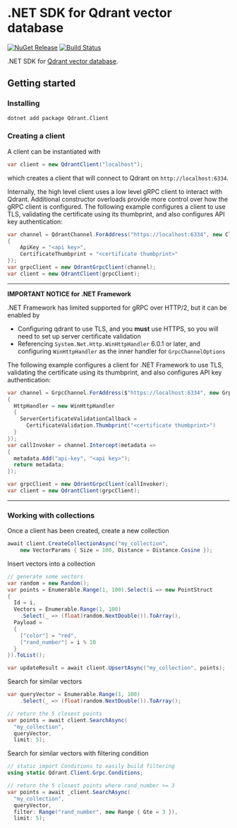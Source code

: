 # .NET SDK for Qdrant vector database

[![NuGet Release][Qdrant-image]][Qdrant-nuget-url]
[![Build Status](https://img.shields.io/endpoint.svg?url=https%3A%2F%2Factions-badge.atrox.dev%2Fqdrant%2Fqdrant-dotnet%2Fbadge%3Fref%3Dmain&style=flat)](https://actions-badge.atrox.dev/qdrant/qdrant-dotnet/goto?ref=main)

.NET SDK for [Qdrant vector database](https://qdrant.tech/).

## Getting started

### Installing

```sh
dotnet add package Qdrant.Client
```

### Creating a client

A client can be instantiated with

```csharp
var client = new QdrantClient("localhost");
```

which creates a client that will connect to Qdrant on `http://localhost:6334`.

Internally, the high level client uses a low level gRPC client to interact with Qdrant.
Additional constructor overloads provide more control over how the gRPC client is
configured. The following example configures a client to use TLS, validating the 
certificate using its thumbprint, and also configures API key authentication:

```csharp
var channel = QdrantChannel.ForAddress("https://localhost:6334", new ClientConfiguration
{
    ApiKey = "<api key>",
    CertificateThumbprint = "<certificate thumbprint>"
});
var grpcClient = new QdrantGrpcClient(channel);
var client = new QdrantClient(grpcClient);
```

---
**IMPORTANT NOTICE for .NET Framework**

.NET Framework has limited supported for gRPC over HTTP/2, but it can be enabled by

- Configuring qdrant to use TLS, and you **must** use HTTPS, so you will need to set up 
server certificate validation
- Referencing `System.Net.Http.WinHttpHandler` 6.0.1 or later, and configuring 
`WinHttpHandler` as the inner handler for `GrpcChannelOptions`

The following example configures a client for .NET Framework to use TLS, validating 
the certificate using its thumbprint, and also configures API key authentication:

```csharp
var channel = GrpcChannel.ForAddress($"https://localhost:6334", new GrpcChannelOptions
{
  HttpHandler = new WinHttpHandler
  {
    ServerCertificateValidationCallback =
      CertificateValidation.Thumbprint("<certificate thumbprint>")
  }
});
var callInvoker = channel.Intercept(metadata =>
{
  metadata.Add("api-key", "<api key>");
  return metadata;
});

var grpcClient = new QdrantGrpcClient(callInvoker);
var client = new QdrantClient(grpcClient);
```
---

### Working with collections

Once a client has been created, create a new collection

```csharp
await client.CreateCollectionAsync("my_collection", 
    new VectorParams { Size = 100, Distance = Distance.Cosine });
```

Insert vectors into a collection

```csharp
// generate some vectors
var random = new Random();
var points = Enumerable.Range(1, 100).Select(i => new PointStruct
{
  Id = i,
  Vectors = Enumerable.Range(1, 100)
    .Select(_ => (float)random.NextDouble()).ToArray(),
  Payload = 
  { 
    ["color"] = "red", 
    ["rand_number"] = i % 10 
  }
}).ToList();

var updateResult = await client.UpsertAsync("my_collection", points);
```

Search for similar vectors

```csharp
var queryVector = Enumerable.Range(1, 100)
    .Select(_ => (float)random.NextDouble()).ToArray();

// return the 5 closest points
var points = await client.SearchAsync(
  "my_collection",
  queryVector,
  limit: 5);
```

Search for similar vectors with filtering condition

```csharp
// static import Conditions to easily build filtering
using static Qdrant.Client.Grpc.Conditions;

// return the 5 closest points where rand_number >= 3
var points = await _client.SearchAsync(
  "my_collection",
  queryVector,
  filter: Range("rand_number", new Range { Gte = 3 }),
  limit: 5);
```


[Qdrant-nuget-url]:https://www.nuget.org/packages/Qdrant.Client/
[Qdrant-image]:
https://img.shields.io/nuget/v/Qdrant.Client.svg
